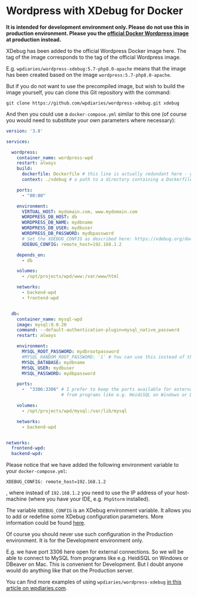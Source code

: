 Wordpress with XDebug for Docker
================================

**It is intended for development environment only. Please do not use this in production environment. Please you the [official Docker Wordpress image](https://hub.docker.com/_/wordpress) at production instead.**

XDebug has been added to the official Wordpress Docker image here. The tag of the image corresponds to the tag of the official Wordpress image.

E.g. `wpdiaries/wordpress-xdebug:5.7-php8.0-apache` means that the image has been created based on the image `wordpress:5.7-php8.0-apache`.

But if you do not want to use the precompiled image, but wish to build the image yourself, you can clone this Git repository with the command:

```
git clone https://github.com/wpdiaries/wordpress-xdebug.git xdebug
```

And then you could use a `docker-compose.yml` similar to this one (of course you would need to substitute your own parameters where necessary):

```yaml
version: '3.8'

services:

  wordpress:
    container_name: wordpress-wpd
    restart: always
    build:
      dockerfile: Dockerfile # this line is actually redundant here - you need it only if you want to use some custom name for your Dockerfile
      context: ./xdebug # a path to a directory containing a Dockerfile, or a url to a git repository

    ports:
      - "80:80"

    environment:
      VIRTUAL_HOST: mydomain.com, www.mydomain.com
      WORDPRESS_DB_HOST: db
      WORDPRESS_DB_NAME: mydbname
      WORDPRESS_DB_USER: mydbuser
      WORDPRESS_DB_PASSWORD: mydbpassword
      # Set the XDEBUG_CONFIG as described here: https://xdebug.org/docs/remote
      XDEBUG_CONFIG: remote_host=192.168.1.2

    depends_on:
      - db

    volumes:
      - /opt/projects/wpd/www:/var/www/html

    networks:
      - backend-wpd
      - frontend-wpd


  db:
    container_name: mysql-wpd
    image: mysql:8.0.20
    command: --default-authentication-plugin=mysql_native_password
    restart: always

    environment:
      MYSQL_ROOT_PASSWORD: mydbrootpassword
      #MYSQL_RANDOM_ROOT_PASSWORD: '1' # You can use this instead of the option right above if you do not want to be able login to MySQL under root
      MYSQL_DATABASE: mydbname
      MYSQL_USER: mydbuser
      MYSQL_PASSWORD: mydbpassword

    ports:
      -  "3306:3306" # I prefer to keep the ports available for external connections in the Development environment to be able to work with the database
                     # from programs like e.g. HeidiSQL on Windows or DBeaver on Mac.

    volumes:
      - /opt/projects/wpd/mysql:/var/lib/mysql

    networks:
      - backend-wpd


networks:
  frontend-wpd:
  backend-wpd:
```

Please notice that we have added the following environment variable to your `docker-compose.yml`:
```
XDEBUG_CONFIG: remote_host=192.168.1.2
```
, where instead of `192.168.1.2` you need to use the IP address of your host-machine (where you have your IDE, e.g. `PhpStorm` installed).

The variable `XDEBUG_CONFIG` is an XDebug environment variable. It allows you to add or redefine some XDebug configuration parameters. More information could be found [here](https://xdebug.org/docs/remote).

Of course you should never use such configuration in the Production environment. It is for the Development environment only.

E.g. we have port 3306 here open for external connections. So we will be able to connect to MySQL from programs like e.g. HeidiSQL on Windows or DBeaver on Mac. This is convenient for Development. But I doubt anyone would do anything like that on the Production server.

You can find more examples of using `wpdiaries/wordpress-xdebug` [in this article on wpdiaries.com](https://www.wpdiaries.com/wordpress-with-xdebug-for-docker/).

  
